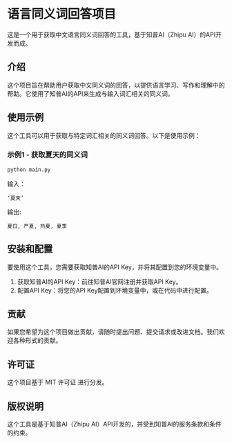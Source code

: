 # 语言同义词回答项目

这是一个用于获取中文语言同义词回答的工具，基于知普AI（Zhipu AI）的API开发而成。

## 介绍

这个项目旨在帮助用户获取中文同义词的回答，以提供语言学习、写作和理解中的帮助。它使用了知普AI的API来生成与输入词汇相关的同义词。

## 使用示例

这个工具可以用于获取与特定词汇相关的同义词回答。以下是使用示例：

### 示例1 - 获取夏天的同义词

```python
python main.py
```

输入：

```
‘夏天’
```
输出:

```
夏日, 严夏, 热夏, 夏季
```

## 安装和配置
要使用这个工具，您需要获取知普AI的API Key，并将其配置到您的环境变量中。

1. 获取知普AI的API Key：前往知普AI官网注册并获取API Key。
2. 配置API Key：将您的API Key配置到环境变量中，或在代码中进行配置。

## 贡献
如果您希望为这个项目做出贡献，请随时提出问题、提交请求或改进文档。我们欢迎各种形式的贡献。

## 许可证
这个项目基于 MIT 许可证 进行分发。

## 版权说明
这个工具是基于知普AI（Zhipu AI）API开发的，并受到知普AI的服务条款和条件的约束。





